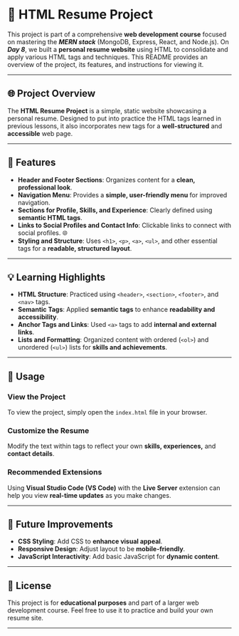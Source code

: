 # 📄 **HTML Resume Project**

This project is part of a comprehensive **web development course** focused on mastering the **_MERN stack_** (MongoDB, Express, React, and Node.js). On **_Day 8_**, we built a **personal resume website** using HTML to consolidate and apply various HTML tags and techniques. This README provides an overview of the project, its features, and instructions for viewing it.

---

## 🌐 **Project Overview**

The **HTML Resume Project** is a simple, static website showcasing a personal resume. Designed to put into practice the HTML tags learned in previous lessons, it also incorporates new tags for a **well-structured** and **accessible** web page.

---

## 🔹 **Features**

- **Header and Footer Sections**: Organizes content for a **clean, professional look**.
- **Navigation Menu**: Provides a **simple, user-friendly menu** for improved navigation.
- **Sections for Profile, Skills, and Experience**: Clearly defined using **semantic HTML tags**.
- **Links to Social Profiles and Contact Info**: Clickable links to connect with social profiles. 🌐
- **Styling and Structure**: Uses `<h1>`, `<p>`, `<a>`, `<ul>`, and other essential tags for a **readable, structured layout**.

---

## 💡 **Learning Highlights**

- **HTML Structure**: Practiced using `<header>`, `<section>`, `<footer>`, and `<nav>` tags.
- **Semantic Tags**: Applied **semantic tags** to enhance **readability and accessibility**.
- **Anchor Tags and Links**: Used `<a>` tags to add **internal and external links**.
- **Lists and Formatting**: Organized content with ordered (`<ol>`) and unordered (`<ul>`) lists for **skills and achievements**.

---

## 🚀 **Usage**

### View the Project
To view the project, simply open the `index.html` file in your browser.

### Customize the Resume
Modify the text within tags to reflect your own **skills, experiences,** and **contact details**.

### Recommended Extensions
Using **Visual Studio Code (VS Code)** with the **Live Server** extension can help you view **real-time updates** as you make changes.

---

## 🔄 **Future Improvements**

- **CSS Styling**: Add CSS to **enhance visual appeal**.
- **Responsive Design**: Adjust layout to be **mobile-friendly**.
- **JavaScript Interactivity**: Add basic JavaScript for **dynamic content**.

---

## 📜 **License**

This project is for **educational purposes** and part of a larger web development course. Feel free to use it to practice and build your own resume site.

---
